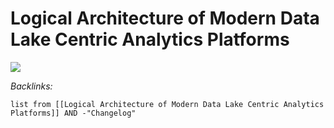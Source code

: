 # Logical Architecture of Modern Data Lake Centric Analytics Platforms

![](https://d2908q01vomqb2.cloudfront.net/b6692ea5df920cad691c20319a6fffd7a4a766b8/2021/02/19/data-analytics-update-1-final.jpg)

*Backlinks:*

````dataview
list from [[Logical Architecture of Modern Data Lake Centric Analytics Platforms]] AND -"Changelog"
````
